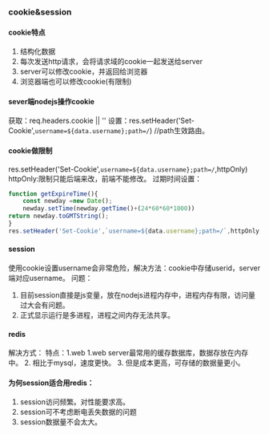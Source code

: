 
### cookie&session
#### cookie特点
1. 结构化数据
1. 每次发送http请求，会将请求域的cookie一起发送给server
2. server可以修改cookie，并返回给浏览器
3. 浏览器端也可以修改cookie(有限制)

#### sever端nodejs操作cookie
获取：req.headers.cookie || ''
设置：res.setHeader('Set-Cookie',`username=${data.username};path=/`)
//path生效路由。

#### cookie做限制
res.setHeader('Set-Cookie',`username=${data.username};path=/`,httpOnly)
httpOnly:限制只能后端来改，前端不能修改。
过期时间设置：
```js
function getExpireTime(){
    const newday =new Date();
    newday.setTime(newday.getTime()+(24*60*60*1000))
return newday.toGMTString();
}
res.setHeader('Set-Cookie',`username=${data.username};path=/`,httpOnly;expires=getExpireTime())
```
#### session
使用cookie设置username会非常危险，解决方法：cookie中存储userid，server端对应username。
问题：
1. 目前session直接是js变量，放在nodejs进程内存中，进程内存有限，访问量过大会有问题。
2. 正式显示运行是多进程，进程之间内存无法共享。
#### redis
解决方式：
特点：1.web 
1.web server最常用的缓存数据库，数据存放在内存中。
2. 相比于mysql，速度更快。 
3. 但是成本更高，可存储的数据量更小。

#### 为何session适合用redis：
1. session访问频繁。对性能要求高。
2. session可不考虑断电丢失数据的问题
3. session数据量不会太大。

